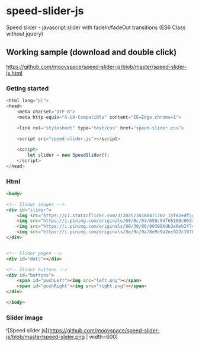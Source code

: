 # speed-slider-js
Speed slider - javascript slider with fadeIn/fadeOut transitions (ES6 Class without jquery)

## Working sample (download and double click)
https://github.com/moovspace/speed-slider-js/blob/master/speed-slider-js.html

### Geting started
```js
<html lang="pl">
<head>
	<meta charset="UTF-8">
	<meta http-equiv="X-UA-Compatible" content="IE=Edge,chrome=1">

	<link rel="stylesheet" type="text/css" href="speed-slider.css">
	
	<script src="speed-slider.js"></script>

	<script>
		let slider = new SpeedSlider();
	</script>
</head>
```

### Html
```html
<body>

<!-- Slider images -->
<div id="slider">
	<img src="https://c1.staticflickr.com/3/2825/34180471702_15fe2edf5c_b.jpg">
	<img src="https://i.pinimg.com/originals/65/0c/54/650c54f65108c0633a1dce926914821a.jpg">
	<img src="https://i.pinimg.com/originals/80/30/86/803086db2e6eb2f74525dd142c343096.jpg">
	<img src="https://i.pinimg.com/originals/8e/9c/9a/8e9c9a2ec922c107855c2c1d647f28d8.jpg">
</div>


<!-- Slider pages -->
<div id="dots"></div>

<!-- Slider buttons -->
<div id="buttons">
	<span id="pushLeft"><img src="left.png"></span>
	<span id="pushRight"><img src="right.png"></span>
</div>

</body>
```

### Slider image
![Speed slider js](https://github.com/moovspace/speed-slider-js/blob/master/speed-slider.png | width=600)
